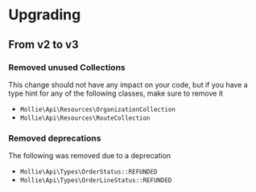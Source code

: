 # Upgrading
## From v2 to v3
### Removed unused Collections
This change should not have any impact on your code, but if you have a type hint for any of the following classes, make sure to remove it
- `Mollie\Api\Resources\OrganizationCollection`
- `Mollie\Api\Resources\RouteCollection`


### Removed deprecations
The following was removed due to a deprecation
- `Mollie\Api\Types\OrderStatus::REFUNDED`
- `Mollie\Api\Types\OrderLineStatus::REFUNDED`
